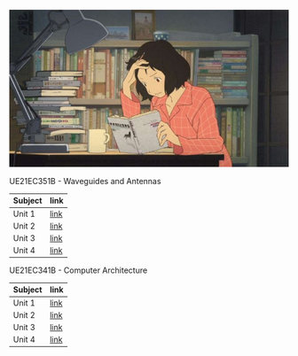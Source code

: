 ![Grinding time](/images/study4.jpg)


UE21EC351B - Waveguides and Antennas	

Subject                           | link             | 
--------------------------------------|-------------------------|
Unit 1              | [link](https://drive.google.com/file/d/1tGkSAw73N3CqMaV3xBs83m0hHwhHxwCe/view?usp=sharing)            | 
Unit 2                | [link](https://drive.google.com/file/d/1NLmUwsTa8a8cAiLGBnQg_l7nsU22VEJR/view?usp=sharing)           | 
Unit 3                | [link](https://drive.google.com/file/d/1Gpy5qwa0qpRfn6xJlcXBXVSqwrJM-y6O/view?usp=sharing)           | 
Unit 4                | [link](https://drive.google.com/file/d/18J1Az6F8CsENYqft0dEtRw85c0rkihvC/view?usp=sharing)    |

UE21EC341B - Computer Architecture

Subject                           | link             | 
--------------------------------------|-------------------------|
Unit 1              | [link](https://drive.google.com/file/d/1xP0RsELIkxRWV1jNFVDzSF4Fpzh_RdkD/view?usp=sharing)             | 
Unit 2                | [link](https://drive.google.com/file/d/1wtxPMB7_YfPHomX_OJQjU8U7-iGejrAa/view?usp=sharing)             | 
Unit 3                | [link](https://drive.google.com/file/d/18NZ7j3Crwuv-elLvgevxRDr1W3wKcRbw/view?usp=sharing) |
Unit 4                | [link](https://drive.google.com/file/d/18L_r5iZgYYih7A1HkUwN-p1oukK6AKI6/view?usp=sharing) |

